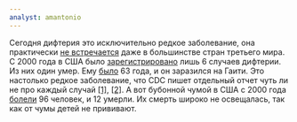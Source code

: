 ```yaml
---
analyst: amantonio
---
```


Сегодня дифтерия это исключительно редкое заболевание, она практически [не встречается](http://apps.who.int/immunization_monitoring/globalsummary/timeseries/tsincidencediphtheria.html) даже в большинстве стран третьего мира.
С 2000 года в США было [зарегистрировано](https://www.cdc.gov/vaccines/pubs/pinkbook/downloads/appendices/e/reported-cases.pdf) лишь 6 случаев дифтерии. Из них один умер. Ему [было](https://www.ncbi.nlm.nih.gov/pubmed/14712177) 63 года, и он заразился на Гаити. Это настолько редкое заболевание, что CDC пишет отдельный отчет чуть ли не про каждый случай [[1]](https://www.ncbi.nlm.nih.gov/pubmed/9132587), [[2]](https://www.ncbi.nlm.nih.gov/pubmed/21270746).
А вот бубонной чумой в США с 2000 года [болели](https://www.cdc.gov/plague/maps/index.html) 96 человек, и 12 умерли. Их смерть широко не освещалась, так как от чумы детей не прививают.

